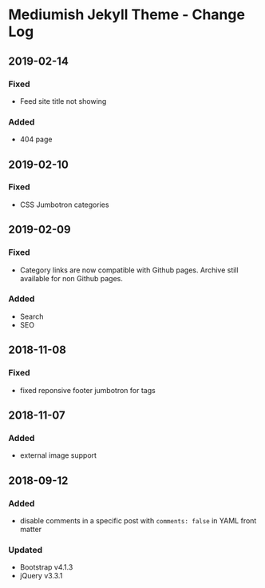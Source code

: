# Mediumish Jekyll Theme - Change Log

## 2019-02-14

### Fixed
- Feed site title not showing

### Added
- 404 page


## 2019-02-10

### Fixed
- CSS Jumbotron categories

## 2019-02-09

### Fixed
- Category links are now compatible with Github pages. Archive still available for non Github pages.

### Added
- Search
- SEO

## 2018-11-08

### Fixed
- fixed reponsive footer jumbotron for tags

## 2018-11-07

### Added
- external image support

## 2018-09-12

### Added
- disable comments in a specific post with `comments: false` in YAML front matter

### Updated
- Bootstrap v4.1.3
- jQuery v3.3.1